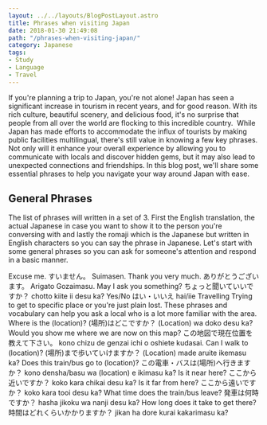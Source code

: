 ```yaml
---
layout: ../../layouts/BlogPostLayout.astro
title: Phrases when visiting Japan
date: 2018-01-30 21:49:08
path: "/phrases-when-visiting-japan/"
category: Japanese
tags:
- Study
- Language
- Travel
---
```


If you're planning a trip to Japan, you're not alone! Japan has seen a significant increase in tourism in recent years, and for good reason. With its rich culture, beautiful scenery, and delicious food, it's no surprise that people from all over the world are flocking to this incredible country.
 While Japan has made efforts to accommodate the influx of tourists by making public facilities multilingual, there's still value in knowing a few key phrases. Not only will it enhance your overall experience by allowing you to communicate with locals and discover hidden gems, but it may also lead to unexpected connections and friendships. In this blog post, we'll share some essential phrases to help you navigate your way around Japan with ease.

## General Phrases
The list of phrases will written in a set of 3. First the English translation, the actual Japanese in case you want to show it to the person you're conversing with and lastly the romaji which is the Japanese but written in English characters so you can say the phrase in Japanese. Let's start with some general phrases so you can ask for someone's attention and respond in a basic manner.

Excuse me.
すいません。
Suimasen.
Thank you very much.
ありがとうございます。
Arigato Gozaimasu.
May I ask you something?
ちょっと聞いていいですか？
chotto kiite ii desu ka?
Yes/No
はい・いいえ
hai/iie
Travelling
Trying to get to specific place or you're just plain lost. These phrases and vocabulary can help you ask a local who is a lot more familiar with the area.
Where is the (location)?
(場所)はどこですか？
(Location) wa doko desu ka?
Would you show me where we are now on this map?
この地図で現在位置を教えて下さい。
kono chizu de genzai ichi o oshiete kudasai.
Can I walk to (location)?
(場所)まで歩いていけますか？
(Location) made aruite ikemasu ka?
Does this train/bus go to (location)?
この電車・バスは(場所)へ行きますか？
kono densha/basu wa (location) e ikimasu ka?
Is it near here? 
ここから近いですか？
koko kara chikai desu ka?
Is it far from here? 
ここから遠いですか？
koko kara tooi desu ka?
What time does the train/bus leave?
発車は何時ですか？
hasha jikoku wa nanji desu ka?
How long does it take to get there?
時間はどれくらいかかりますか？
jikan ha dore kurai kakarimasu ka?